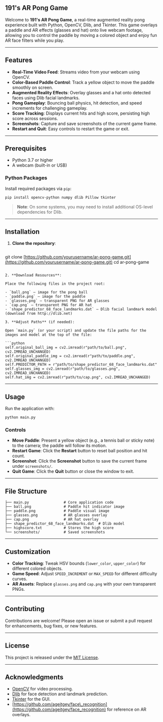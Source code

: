 ## 191's AR Pong Game

Welcome to **191's AR Pong Game**, a real-time augmented reality pong experience built with Python, OpenCV, Dlib, and Tkinter. This game overlays a paddle and AR effects (glasses and hat) onto live webcam footage, allowing you to control the paddle by moving a colored object and enjoy fun AR face filters while you play.

---

## Features

* **Real-Time Video Feed**: Streams video from your webcam using OpenCV.
* **Color-Based Paddle Control**: Track a yellow object to move the paddle smoothly on screen.
* **Augmented Reality Effects**: Overlay glasses and a hat onto detected faces using Dlib facial landmarks.
* **Pong Gameplay**: Bouncing ball physics, hit detection, and speed increments for challenging gameplay.
* **Score Tracking**: Displays current hits and high score, persisting high score across sessions.
* **Screenshots**: Capture and save screenshots of the current game frame.
* **Restart and Quit**: Easy controls to restart the game or exit.

---

## Prerequisites

* Python 3.7 or higher
* A webcam (built-in or USB)

### Python Packages

Install required packages via `pip`:

```bash
pip install opencv-python numpy dlib Pillow tkinter
```

> **Note**: On some systems, you may need to install additional OS-level dependencies for Dlib.

---

## Installation

1. **Clone the repository**:

   ```bash
   ```

git clone [https://github.com/yourusername/ar-pong-game.git](https://github.com/yourusername/ar-pong-game.git)
cd ar-pong-game

````

2. **Download Resources**:

Place the following files in the project root:

- `ball.png` — image for the pong ball
- `paddle.png` — image for the paddle
- `glasses.png` — transparent PNG for AR glasses
- `cap.png` — transparent PNG for AR hat
- `shape_predictor_68_face_landmarks.dat` — Dlib facial landmark model (download from http://dlib.net)

3. **Adjust Paths** (if needed):

Open `main.py` (or your script) and update the file paths for the images and model at the top of the file:

```python
self.original_ball_img = cv2.imread(r"path/to/ball.png", cv2.IMREAD_UNCHANGED)
self.original_paddle_img = cv2.imread(r"path/to/paddle.png", cv2.IMREAD_UNCHANGED)
self.PREDICTOR_PATH = r"path/to/shape_predictor_68_face_landmarks.dat"
self.glasses_img = cv2.imread(r"path/to/glasses.png", cv2.IMREAD_UNCHANGED)
self.hat_img = cv2.imread(r"path/to/cap.png", cv2.IMREAD_UNCHANGED)
````

---

## Usage

Run the application with:

```bash
python main.py
```

### Controls

* **Move Paddle**: Present a yellow object (e.g., a tennis ball or sticky note) to the camera; the paddle will follow its motion.
* **Restart Game**: Click the **Restart** button to reset ball position and hit count.
* **Screenshot**: Click the **Screenshot** button to save the current frame under `screenshots/`.
* **Quit Game**: Click the **Quit** button or close the window to exit.

---

## File Structure

```
├── main.py                # Core application code
├── ball.png               # Paddle hit indicator image
├── paddle.png             # Paddle visual image
├── glasses.png            # AR glasses overlay
├── cap.png                # AR hat overlay
├── shape_predictor_68_face_landmarks.dat  # Dlib model
├── highscore.txt          # Stores the high score
└── screenshots/           # Saved screenshots
```

---

## Customization

* **Color Tracking**: Tweak HSV bounds (`lower_color`, `upper_color`) for different colored objects.
* **Game Speed**: Adjust `SPEED_INCREMENT` or `MAX_SPEED` for different difficulty curves.
* **AR Assets**: Replace `glasses.png` and `cap.png` with your own transparent PNGs.

---

## Contributing

Contributions are welcome! Please open an issue or submit a pull request for enhancements, bug fixes, or new features.

---

## License

This project is released under the [MIT License](LICENSE).

---

## Acknowledgments

* [OpenCV](https://opencv.org/) for video processing.
* [Dlib](http://dlib.net/) for face detection and landmark prediction.
* [Tkinter](https://docs.python.org/3/library/tkinter.html) for the GUI.
* [https://github.com/ageitgey/face\_recognition](https://github.com/ageitgey/face_recognition) for reference on AR overlays.
